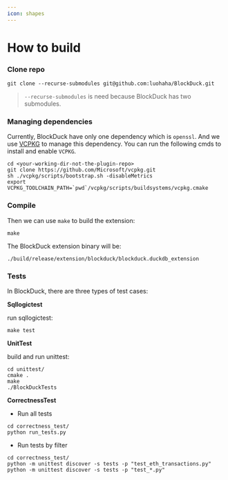```yaml
---
icon: shapes
---
```


# How to build

### Clone repo

```
git clone --recurse-submodules git@github.com:luohaha/BlockDuck.git
```

> `--recurse-submodules` is need because BlockDuck has two submodules.

### Managing dependencies

Currently, BlockDuck have only one dependency which is `openssl`. And we use [VCPKG](https://vcpkg.io/en/getting-started) to manage this dependency. You can run the following cmds to install and enable `VCPKG`.

```shell
cd <your-working-dir-not-the-plugin-repo>
git clone https://github.com/Microsoft/vcpkg.git
sh ./vcpkg/scripts/bootstrap.sh -disableMetrics
export VCPKG_TOOLCHAIN_PATH=`pwd`/vcpkg/scripts/buildsystems/vcpkg.cmake
```

### Compile

Then we can use `make` to build the extension:

```
make
```

The BlockDuck extension binary will be:

```
./build/release/extension/blockduck/blockduck.duckdb_extension
```

### Tests

In BlockDuck, there are three types of test cases:

**Sqllogictest**

run sqllogictest:

```
make test
```

**UnitTest**

build and run unittest:

```shell
cd unittest/
cmake .
make
./BlockDuckTests
```

**CorrectnessTest**

* Run all tests

```
cd correctness_test/
python run_tests.py
```

* Run tests by filter

```
cd correctness_test/
python -m unittest discover -s tests -p "test_eth_transactions.py"
python -m unittest discover -s tests -p "test_*.py"
```
